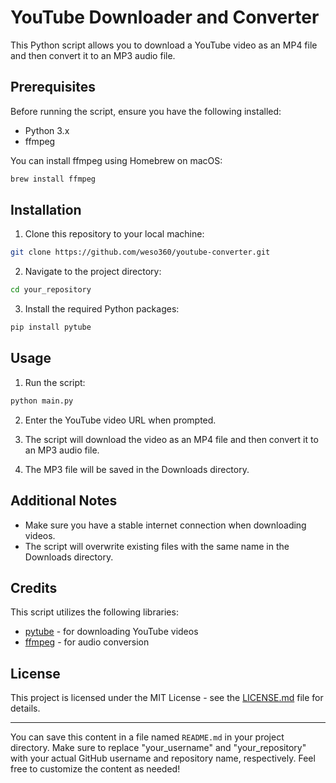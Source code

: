 

# YouTube Downloader and Converter

This Python script allows you to download a YouTube video as an MP4 file and then convert it to an MP3 audio file.

## Prerequisites

Before running the script, ensure you have the following installed:

- Python 3.x
- ffmpeg

You can install ffmpeg using Homebrew on macOS:

```bash
brew install ffmpeg
```

## Installation

1. Clone this repository to your local machine:

```bash
git clone https://github.com/weso360/youtube-converter.git
```

2. Navigate to the project directory:

```bash
cd your_repository
```

3. Install the required Python packages:

```bash
pip install pytube
```

## Usage

1. Run the script:

```bash
python main.py
```

2. Enter the YouTube video URL when prompted.

3. The script will download the video as an MP4 file and then convert it to an MP3 audio file.

4. The MP3 file will be saved in the Downloads directory.

## Additional Notes

- Make sure you have a stable internet connection when downloading videos.
- The script will overwrite existing files with the same name in the Downloads directory.

## Credits

This script utilizes the following libraries:

- [pytube](https://github.com/pytube/pytube) - for downloading YouTube videos
- [ffmpeg](https://ffmpeg.org/) - for audio conversion

## License

This project is licensed under the MIT License - see the [LICENSE.md](LICENSE.md) file for details.

---

You can save this content in a file named `README.md` in your project directory. Make sure to replace "your_username" and "your_repository" with your actual GitHub username and repository name, respectively. Feel free to customize the content as needed!
